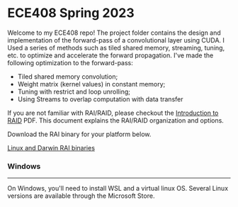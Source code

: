 # ECE408 Spring 2023

Welcome to my ECE408 repo! The project folder contains the design and implementation of the forward-pass of a convolutional layer using CUDA. I Used a series of methods such as
tiled shared memory, streaming, tuning, etc. to optimize and accelerate the forward propagation. I've made the following optimization to the forward-pass:
- Tiled shared memory convolution; 
- Weight matrix (kernel values) in constant memory; 
- Tuning with restrict and loop unrolling; 
- Using Streams to overlap computation with data transfer

If you are not familiar with RAI/RAID, please checkout the [Introduction to RAID](https://drive.google.com/file/d/1t6-uPgbCxi5zx0FKKG15nanXt7NX8zCP/view?usp=sharing) PDF. This document explains the RAI/RAID organization and options.

Download the RAI binary for your platform below.

[Linux and Darwin RAI binaries](https://drive.google.com/drive/folders/1Pp84x3So9OEHUwRHQVZcRP441wRsO-UV)

### Windows

****
On Windows, you'll need to install WSL and a virtual linux OS. Several Linux versions are available
through the Microsoft Store.
